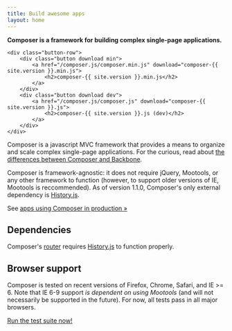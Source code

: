 ```yaml
---
title: Build awesome apps
layout: home
---
```


<div class="intro">
    <strong>Composer is a framework for building complex single-page applications.</strong>

    <div class="button-row">
        <div class="button download min">
            <a href="/composer.js/composer.min.js" download="composer-{{ site.version }}.min.js">
                <h2>composer-{{ site.version }}.min.js</h2>
            </a>
        </div>
        <div class="button download dev">
            <a href="/composer.js/composer.js" download="composer-{{ site.version }}.js">
                <h2>composer-{{ site.version }}.js (dev)</h2>
            </a>
        </div>
    </div>
</div>

Composer is a javascript MVC framework that provides a means to organize and scale
complex single-page applications. For the curious, read about
[the differences between Composer and Backbone](/composer.js/pages/comparison).

Composer is framework-agnostic: it does not require jQuery, Mootools, or any other
framework to function (however, to support older versions of IE, Mootools is
reccommended). As of version 1.1.0, Composer's only external dependency is 
[History.js](https://github.com/browserstate/history.js/).

See [apps using Composer in production &raquo;](/composer.js/pages/apps)

## Dependencies

Composer's [router](/composer.js/docs/router) requires [History.js](https://github.com/browserstate/history.js/)
to function properly.

## Browser support

Composer is tested on recent versions of Firefox, Chrome, Safari, and IE >= 6.
Note that IE 6-9 support *is dependent on using Mootools* (and will not
necessarily be supported in the future). For now, all tests pass in all major
browsers.

<a href="/composer.js/test" target="_blank">Run the test suite now!</a>

